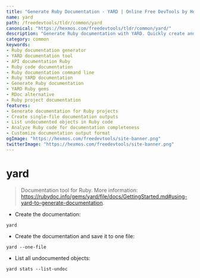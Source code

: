 ```yaml
---
title: "Generate Ruby Documentation - YARD | Online Free DevTools by Hexmos"
name: yard
path: /freedevtools/tldr/common/yard
canonical: "https://hexmos.com/freedevtools/tldr/common/yard/"
description: "Generate Ruby documentation with YARD. Quickly create and manage API documentation for your Ruby projects. Free online tool, no registration required."
category: common
keywords:
- Ruby documentation generator
- YARD documentation tool
- API documentation Ruby
- Ruby code documentation
- Ruby documentation command line
- Ruby YARD documentation
- Generate Ruby documentation
- YARD Ruby gems
- RDoc alternative
- Ruby project documentation
features:
- Generate documentation for Ruby projects
- Create single-file documentation outputs
- List undocumented objects in Ruby code
- Analyze Ruby code for documentation completeness
- Customize documentation output format
ogImage: "https://hexmos.com/freedevtools/site-banner.png"
twitterImage: "https://hexmos.com/freedevtools/site-banner.png"
---
```


# yard

> Documentation tool for Ruby.
> More information: <https://rubydoc.info/gems/yard/file/docs/GettingStarted.md#using-yard-to-generate-documentation>.

- Create the documentation:

`yard`

- Create the documentation and save it to one file:

`yard --one-file`

- List all undocumented objects:

`yard stats --list-undoc`

